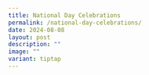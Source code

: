 ```yaml
---
title: National Day Celebrations
permalink: /national-day-celebrations/
date: 2024-08-08
layout: post
description: ""
image: ""
variant: tiptap
---
```

